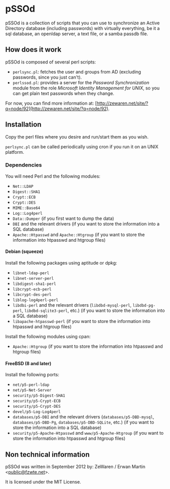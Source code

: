 pSSOd
=====

pSSOd is a collection of scripts that you can use to synchronize an Active Directory database (including passwords) with virtually everything, be it a sql database, an openldap server, a text file, or a samba passdb file.

How does it work
----------------

pSSOd is composed of several perl scripts:

+  `perlsync.pl`: fetches the user and groups from AD (excluding passwords, since you just can't).
+  `perlssod.pl`: provides a server for the *Password Synchronization* module from the role *Microsoft Identity Management for UNIX*, so you can get plain text passwords when they change.

For now, you can find more information at: [http://zewaren.net/site/?q=node/92](http://zewaren.net/site/?q=node/92).

Installation
------------

Copy the perl files where you desire and run/start them as you wish. 

`perlsync.pl` can be called periodically using cron if you run it on an UNIX platform.

### Dependencies
You will need Perl and the following modules:

+ `Net::LDAP`
+ `Digest::SHA1`
+ `Crypt::ECB`
+ `Crypt::DES`
+ `MIME::Base64`
+ `Log::Log4perl`
+ `Data::Dumper` (if you first want to dump the data)
+ `DBI` and the relevant drivers (if you want to store the information into a SQL database)
+ `Apache::Htpasswd` and `Apache::Htgroup` (if you want to store the information into htpasswd and htgroup files)

#### Debian (squeeze)
Install the following packages using aptitude or dpkg:

+ `libnet-ldap-perl`
+ `libnet-server-perl`
+ `libdigest-sha1-perl`
+ `libcrypt-ecb-perl`
+ `libcrypt-des-perl`
+ `liblog-log4perl-perl`
+ `libdbi-perl` and the relevant drivers (`libdbd-mysql-perl`, `libdbd-pg-perl`, `libdbd-sqlite3-perl`, etc.) (if you want to store the information into a SQL database)
+ `libapache-htpasswd-perl` (if you want to store the information into htpasswd and htgroup files)

Install the following modules using cpan:

+ `Apache::Htgroup` (if you want to store the information into htpasswd and htgroup files)

#### FreeBSD (8 and later)
Install the following ports:

+ `net/p5-perl-ldap`
+ `net/p5-Net-Server`
+ `security/p5-Digest-SHA1`
+ `security/p5-Crypt-ECB`
+ `security/p5-Crypt-DES`
+ `devel/p5-Log-Log4perl`
+ `databases/p5-DBI` and the relevant drivers (`databases/p5-DBD-mysql`, `databases/p5-DBD-Pg`, `databases/p5-DBD-SQLite`, etc.) (if you want to store the information into a SQL database)
+ `security/p5-Apache-Htpasswd` and `www/p5-Apache-Htgroup` (if you want to store the information into htpasswd and htgroup files)


Non technical information
-------------------------
pSSOd was written in September 2012 by: ZeWaren / Erwan Martin <<public@fzwte.net>>.

It is licensed under the MIT License.

